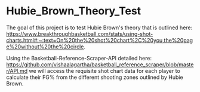 # Hubie_Brown_Theory_Test

The goal of this project is to test Hubie Brown's theory that is outlined here: https://www.breakthroughbasketball.com/stats/using-shot-charts.html#:~:text=On%20the%20shot%20chart%2C%20you,the%20page%20without%20the%20circle.

Using the Basketball-Reference-Scraper-API detailed here: https://github.com/vishaalagartha/basketball_reference_scraper/blob/master/API.md we will access the requisite shot chart data for each player to calculate their FG% from the different shooting zones outlined by Hubie Brown. 
